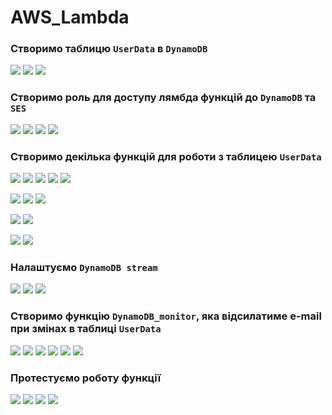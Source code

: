 # AWS_Lambda

### Створимо таблицю `UserData` в `DynamoDB`

![](./Report/img.png)
![](./Report/img_1.png)
![](./Report/img_2.png)

### Створимо роль для доступу лямбда функцій до `DynamoDB` та `SES`


![](./Report/img_3.png)
![](./Report/img_4.png)
![](./Report/img_5.png)
![](./Report/img_19.png)

### Створимо декілька функцій для роботи з таблицею `UserData`

![](./Report/img_6.png)
![](./Report/img_7.png)
![](./Report/img_8.png)
![](./Report/img_10.png)
![](./Report/img_11.png)


![](./Report/img_12.png)
![](./Report/img_13.png)
![](./Report/img_14.png)

![](./Report/img_15.png)
![](./Report/img_16.png)

![](./Report/img_17.png)
![](./Report/img_18.png)

### Налаштуємо  `DynamoDB stream`

![](./Report/img_20.png)
![](./Report/img_21.png)
![](./Report/img_22.png)

### Створимо функцію `DynamoDB_monitor`, яка відсилатиме e-mail при змінах в таблиці `UserData`

![](./Report/img_23.png)
![](./Report/img_24.png)
![](./Report/img_25.png)
![](./Report/img_32.png)
![](./Report/img_26.png)
![](./Report/img_27.png)

### Протестуємо роботу функції 

![](./Report/img_28.png)
![](./Report/img_29.png)
![](./Report/img_30.png)
![](./Report/img_31.png)


